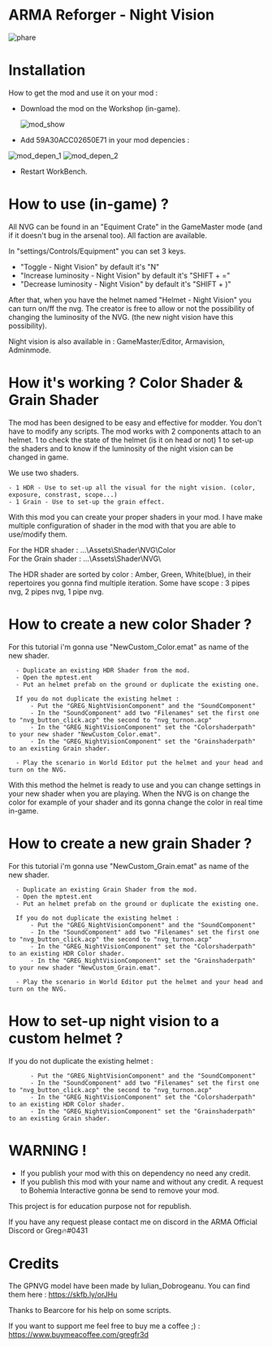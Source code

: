 # ARMA Reforger - Night Vision

![phare](https://user-images.githubusercontent.com/96597704/176443392-2c65c438-fa7b-4898-9edf-a4df7382cd7f.png)

# Installation

How to get the mod and use it on your mod :
  - Download the mod on the Workshop (in-game).
  
  
      ![mod_show](https://user-images.githubusercontent.com/96597704/176505636-6bede096-9bf1-4299-8227-b74bb1130cb3.png)
      
      
  - Add 59A30ACC02650E71 in your mod depencies :

   
![mod_depen_1](https://user-images.githubusercontent.com/96597704/176510335-762388e4-1dbb-4a23-9d01-4ba4f716eae9.png)
![mod_depen_2](https://user-images.githubusercontent.com/96597704/176510341-a21e3c9b-f415-4225-bcac-a79081979d55.png)      
      
      
  - Restart WorkBench.  


# How to use (in-game) ?
  
  All NVG can be found in an "Equiment Crate" in the GameMaster mode (and if it doesn't bug in the arsenal too). All faction are available.
  
  
  In "settings/Controls/Equipment" you can set 3 keys.
  
  - "Toggle - Night Vision" by default it's "N"
  - "Increase luminosity - Night Vision" by default it's "SHIFT + ="
  - "Decrease luminosity - Night Vision" by default it's "SHIFT + )"

After that, when you have the helmet named "Helmet - Night Vision" you can turn on/ff the nvg. The creator is free to allow or not the possibility of changing the luminosity of the NVG. (the new night vision have this possibility).

Night vision is also available in : GameMaster/Editor, Armavision, Adminmode.
  

# How it's working ? Color Shader & Grain Shader
  The mod has been designed to be easy and effective for modder. You don't have to modify any scripts. The mod works with 2 components attach to an helmet.
1 to check the state of the helmet (is it on head or not)
1 to set-up the shaders and to know if the luminosity of the night vision can be changed in game.

We use two shaders. 

    - 1 HDR - Use to set-up all the visual for the night vision. (color, exposure, constrast, scope...)
    - 1 Grain - Use to set-up the grain effect.
      
      
With this mod you can create your proper shaders in your mod. I have make multiple configuration of shader in the mod with that you are able to use/modify them.


For the HDR shader : ...\Assets\Shader\NVG\Color\
For the Grain shader : ...\Assets\Shader\NVG\


The HDR shader are sorted by color : Amber, Green, White(blue),
in their repertoires you gonna find multiple iteration. Some have scope : 3 pipes nvg, 2 pipes nvg, 1 pipe nvg. 


# How to create a new color Shader ?
For this tutorial i'm gonna use "NewCustom_Color.emat" as name of the new shader.
    
      - Duplicate an existing HDR Shader from the mod. 
      - Open the mptest.ent
      - Put an helmet prefab on the ground or duplicate the existing one.
      
      If you do not duplicate the existing helmet :
          - Put the "GREG_NightVisionComponent" and the "SoundComponent"
          - In the "SoundComponent" add two "Filenames" set the first one to "nvg_button_click.acp" the second to "nvg_turnon.acp"
          - In the "GREG_NightVisionComponent" set the "Colorshaderpath" to your new shader "NewCustom_Color.emat".
          - In the "GREG_NightVisionComponent" set the "Grainshaderpath" to an existing Grain shader.
          
      - Play the scenario in World Editor put the helmet and your head and turn on the NVG.
      
 With this method the helmet is ready to use and you can change settings in your new shader when you are playing. When the NVG is on change the color for example of your shader and its gonna change the color in real time in-game.
      
      
# How to create a new grain Shader ?
For this tutorial i'm gonna use "NewCustom_Grain.emat" as name of the new shader.
    
      - Duplicate an existing Grain Shader from the mod. 
      - Open the mptest.ent
      - Put an helmet prefab on the ground or duplicate the existing one.
      
      If you do not duplicate the existing helmet :
          - Put the "GREG_NightVisionComponent" and the "SoundComponent"
          - In the "SoundComponent" add two "Filenames" set the first one to "nvg_button_click.acp" the second to "nvg_turnon.acp"
          - In the "GREG_NightVisionComponent" set the "Colorshaderpath" to an existing HDR Color shader.
          - In the "GREG_NightVisionComponent" set the "Grainshaderpath" to your new shader "NewCustom_Grain.emat".
          
      - Play the scenario in World Editor put the helmet and your head and turn on the NVG.
# How to set-up night vision to a custom helmet ?
 
If you do not duplicate the existing helmet :

          - Put the "GREG_NightVisionComponent" and the "SoundComponent"
          - In the "SoundComponent" add two "Filenames" set the first one to "nvg_button_click.acp" the second to "nvg_turnon.acp"
          - In the "GREG_NightVisionComponent" set the "Colorshaderpath" to an existing HDR Color shader.
          - In the "GREG_NightVisionComponent" set the "Grainshaderpath" to an existing Grain shader.


# WARNING !

- If you publish your mod with this on dependency no need any credit.
- If you publish this mod with your name and without any credit. A request to Bohemia Interactive gonna be send to remove your mod.

This project is for education purpose not for republish.


If you have any request please contact me on discord in the ARMA Official Discord or Greg🔥#0431

# Credits

The GPNVG model have been made by Iulian_Dobrogeanu. You can find them here : https://skfb.ly/orJHu

Thanks to Bearcore for his help on some scripts.

If you want to support me feel free to buy me a coffee ;) : https://www.buymeacoffee.com/gregfr3d

